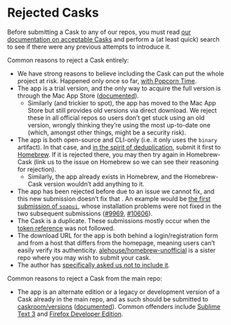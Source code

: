 # Rejected Casks

Before submitting a Cask to any of our repos, you must read [our documentation on acceptable Casks](../development/adding_a_cask.md#finding-a-home-for-your-cask) and perform a (at least quick) search to see if there were any previous attempts to introduce it.

Common reasons to reject a Cask entirely:

+ We have strong reasons to believe including the Cask can put the whole project at risk. Happened only once so far, [with Popcorn Time](https://github.com/caskroom/homebrew-cask/pull/3954).
+ The app is a trial version, and the only way to acquire the full version is through the Mac App Store ([documented](../development/adding_a_cask.md#trial-and-freemium-versions)).
  + Similarly (and trickier to spot), the app has moved to the Mac App Store but still provides old versions via direct download. We reject these in all official repos so users don’t get stuck using an old version, wrongly thinking they’re using the most up-to-date one (which, amongst other things, might be a security risk).
+ The app is both open-source and CLI-only (i.e. it only uses the `binary` artifact). In that case, and [in the spirit of deduplication](https://github.com/caskroom/homebrew-cask/issues/15603), submit it first to [Homebrew](https://github.com/Homebrew/homebrew). If it is rejected there, you may then try again in Homebrew-Cask (link us to the issue on Homebrew so we can see their reasoning for rejection).
  + Similarly, the app already exists in Homebrew, and the Homebrew-Cask version wouldn’t add anything to it.
+ The app has been rejected before due to an issue we cannot fix, and this new submission doesn’t fix that . An example would be [the first submission of `soapui`](https://github.com/caskroom/homebrew-cask/pull/4939), whose installation problems were not fixed in the two subsequent submissions ([#9969](https://github.com/caskroom/homebrew-cask/pull/9969), [#10606](https://github.com/caskroom/homebrew-cask/pull/10606)).
+ The Cask is a duplicate. These submissions mostly occur when the [token reference](../cask_language_reference/token_reference.md) was not followed.
+ The download URL for the app is both behind a login/registration form and from a host that differs from the homepage, meaning users can’t easily verify its authenticity. [alehouse/homebrew-unofficial](https://github.com/alehouse/homebrew-unofficial) is a sister repo where you may wish to submit your cask.
+ The author has [specifically asked us not to include it](https://github.com/caskroom/homebrew-cask/pull/5342).

Common reasons to reject a Cask from the main repo:

+ The app is an alternate edition or a legacy or development version of a Cask already in the main repo, and as such should be submitted to [caskroom/versions](https://github.com/caskroom/homebrew-versions) ([documented](../development/adding_a_cask.md#beta-unstable-development-nightly-legacy-or-alternative-versions)). Common offenders include [Sublime Text 3](https://github.com/caskroom/homebrew-cask/search?utf8=%E2%9C%93&q=sublime+text+3&type=Issues) and [Firefox Developer Edition](https://github.com/caskroom/homebrew-cask/search?q=firefox+developer+edition&type=Issues&utf8=%E2%9C%93).
